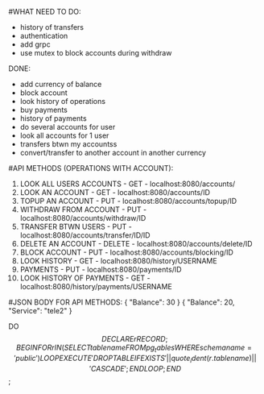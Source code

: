 #WHAT NEED TO DO:

- history of transfers
- authentication
- add grpc
- use mutex to block accounts during withdraw


DONE:
- add currency of balance
- block account
- look history of operations
- buy payments
- history of payments
- do several accounts for user
- look all accounts for 1 user
- transfers btwn my accountss
- convert/transfer to another account in another currency


#API METHODS (OPERATIONS WITH ACCOUNT):
1) LOOK ALL USERS ACCOUNTS - GET - localhost:8080/accounts/
2) LOOK AN ACCOUNT - GET - localhost:8080/accounts/ID
3) TOPUP AN ACCOUNT - PUT - localhost:8080/accounts/topup/ID
4) WITHDRAW FROM ACCOUNT - PUT - localhost:8080/accounts/withdraw/ID
5) TRANSFER BTWN USERS - PUT - localhost:8080/accounts/transfer/ID/ID
6) DELETE AN ACCOUNT - DELETE -  localhost:8080/accounts/delete/ID
7) BLOCK ACCOUNT - PUT - localhost:8080/accounts/blocking/ID
8) LOOK HISTORY - GET - localhost:8080/history/USERNAME
9) PAYMENTS - PUT - localhost:8080/payments/ID
10) LOOK HISTORY OF PAYMENTS - GET - localhost:8080/history/payments/USERNAME

#JSON BODY FOR API METHODS:
{
  "Balance": 30
}
{
  "Balance": 20,
  "Service": "tele2"
}


DO $$ DECLARE
    r RECORD;
BEGIN
    FOR r IN (SELECT tablename FROM pg_tables WHERE schemaname = 'public') LOOP
        EXECUTE 'DROP TABLE IF EXISTS ' || quote_ident(r.tablename) || ' CASCADE';
    END LOOP;
END $$;
